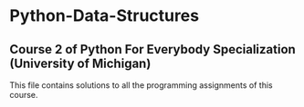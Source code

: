 # Python-Data-Structures
## Course 2 of Python For Everybody Specialization (University of Michigan)
This file contains solutions to all the programming assignments of this course.
